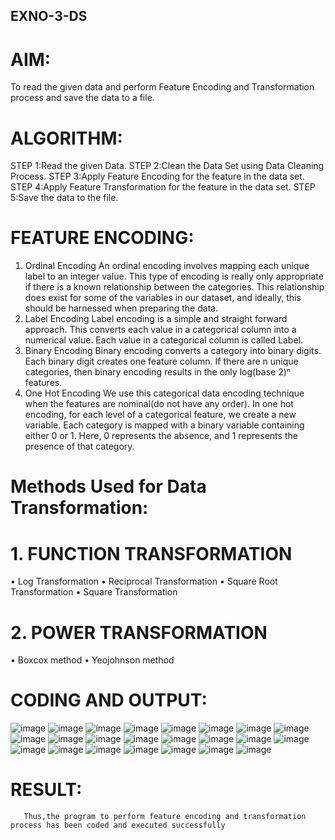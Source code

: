 ## EXNO-3-DS

# AIM:
To read the given data and perform Feature Encoding and Transformation process and save the data to a file.

# ALGORITHM:
STEP 1:Read the given Data.
STEP 2:Clean the Data Set using Data Cleaning Process.
STEP 3:Apply Feature Encoding for the feature in the data set.
STEP 4:Apply Feature Transformation for the feature in the data set.
STEP 5:Save the data to the file.

# FEATURE ENCODING:
1. Ordinal Encoding
An ordinal encoding involves mapping each unique label to an integer value. This type of encoding is really only appropriate if there is a known relationship between the categories. This relationship does exist for some of the variables in our dataset, and ideally, this should be harnessed when preparing the data.
2. Label Encoding
Label encoding is a simple and straight forward approach. This converts each value in a categorical column into a numerical value. Each value in a categorical column is called Label.
3. Binary Encoding
Binary encoding converts a category into binary digits. Each binary digit creates one feature column. If there are n unique categories, then binary encoding results in the only log(base 2)ⁿ features.
4. One Hot Encoding
We use this categorical data encoding technique when the features are nominal(do not have any order). In one hot encoding, for each level of a categorical feature, we create a new variable. Each category is mapped with a binary variable containing either 0 or 1. Here, 0 represents the absence, and 1 represents the presence of that category.

# Methods Used for Data Transformation:
  # 1. FUNCTION TRANSFORMATION
• Log Transformation
• Reciprocal Transformation
• Square Root Transformation
• Square Transformation
  # 2. POWER TRANSFORMATION
• Boxcox method
• Yeojohnson method

# CODING AND OUTPUT:
   ![image](https://github.com/user-attachments/assets/e1459763-2ef7-42b0-ada1-00c3d935e6d0)
   ![image](https://github.com/user-attachments/assets/457c4402-b799-46b0-85cd-576ede4fa7f0)
   ![image](https://github.com/user-attachments/assets/16a90348-42fe-49d1-9032-08e9af9e348e)
   ![image](https://github.com/user-attachments/assets/75d762df-4866-4922-8d67-426be3c1d3ad)
   ![image](https://github.com/user-attachments/assets/d2c3e9eb-a876-4843-a7a2-190c100a5e4a)
   ![image](https://github.com/user-attachments/assets/1466e879-bced-4777-bd94-347b93f80821)
   ![image](https://github.com/user-attachments/assets/1ae83010-4446-4748-b15d-b9ca6303c9b9)
   ![image](https://github.com/user-attachments/assets/b16d1bae-cdba-4893-9db7-8f7cc274b488)
   ![image](https://github.com/user-attachments/assets/ce85aa4c-6e3d-4cfb-8753-4f7c18ff47ad)
   ![image](https://github.com/user-attachments/assets/3b2c2e79-0fbe-461c-8143-eb1ed84c262e)
   ![image](https://github.com/user-attachments/assets/6f0a622c-1b75-4449-99ec-fa8205dd9983)
   ![image](https://github.com/user-attachments/assets/95f72b89-4758-427e-b377-22e670a7dd30)
   ![image](https://github.com/user-attachments/assets/f27510f7-e39a-45a4-908e-7047f7698434)
   ![image](https://github.com/user-attachments/assets/c29c5039-a00f-4d41-ab59-a5ac221e6bdc)
   ![image](https://github.com/user-attachments/assets/a0ea7adf-202b-4935-8aab-c1495df6532d)
   ![image](https://github.com/user-attachments/assets/a933d010-42eb-40aa-b3d3-19bb7c49a121)
   ![image](https://github.com/user-attachments/assets/93879028-328d-40a2-93c5-4e948aad0eae)
   ![image](https://github.com/user-attachments/assets/a098f80c-f0df-4ac4-b057-e77029ee825b)
   ![image](https://github.com/user-attachments/assets/a416a627-3533-44ff-9b84-142d3c2b05bb)
   ![image](https://github.com/user-attachments/assets/31769512-708e-49b3-929b-87a6fac9e819)
   ![image](https://github.com/user-attachments/assets/ad0a4148-8ce7-4379-80e9-7ef8685e9500)
   ![image](https://github.com/user-attachments/assets/c04bdae3-629e-447a-ba02-dd19766e8105)
   ![image](https://github.com/user-attachments/assets/8dd3fd0b-fb80-4d50-8f73-a6d9c97ede8b)










   














# RESULT:
       Thus,the program to perform feature encoding and transformation process has been coded and executed successfully

       
